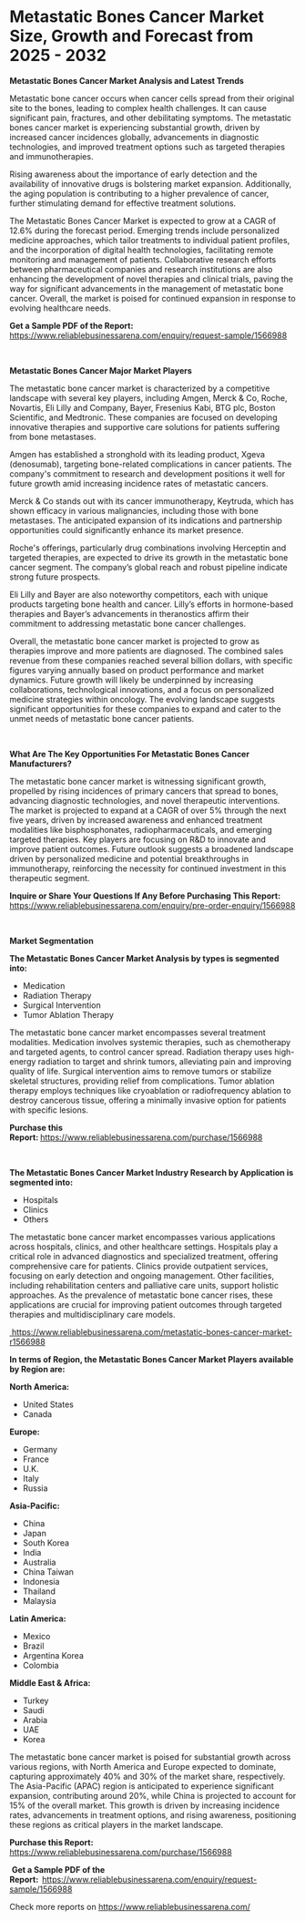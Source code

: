 <p><h1>Metastatic Bones Cancer Market Size, Growth and Forecast from 2025 - 2032</h1></p><p><strong>Metastatic Bones Cancer Market Analysis and Latest Trends</strong></p>
<p><p>Metastatic bone cancer occurs when cancer cells spread from their original site to the bones, leading to complex health challenges. It can cause significant pain, fractures, and other debilitating symptoms. The metastatic bones cancer market is experiencing substantial growth, driven by increased cancer incidences globally, advancements in diagnostic technologies, and improved treatment options such as targeted therapies and immunotherapies. </p><p>Rising awareness about the importance of early detection and the availability of innovative drugs is bolstering market expansion. Additionally, the aging population is contributing to a higher prevalence of cancer, further stimulating demand for effective treatment solutions. </p><p>The Metastatic Bones Cancer Market is expected to grow at a CAGR of 12.6% during the forecast period. Emerging trends include personalized medicine approaches, which tailor treatments to individual patient profiles, and the incorporation of digital health technologies, facilitating remote monitoring and management of patients. Collaborative research efforts between pharmaceutical companies and research institutions are also enhancing the development of novel therapies and clinical trials, paving the way for significant advancements in the management of metastatic bone cancer. Overall, the market is poised for continued expansion in response to evolving healthcare needs.</p></p>
<p><strong>Get a Sample PDF of the Report:&nbsp;</strong> <a href="https://www.reliablebusinessarena.com/enquiry/request-sample/1566988?utm_campaign=3289&utm_medium=2&utm_source=Github&utm_content=ia&utm_term=22032025&utm_id=metastatic-bones-cancer">https://www.reliablebusinessarena.com/enquiry/request-sample/1566988</a></p>
<p>&nbsp;</p>
<p><strong>Metastatic Bones Cancer Major Market Players</strong></p>
<p><p>The metastatic bone cancer market is characterized by a competitive landscape with several key players, including Amgen, Merck & Co, Roche, Novartis, Eli Lilly and Company, Bayer, Fresenius Kabi, BTG plc, Boston Scientific, and Medtronic. These companies are focused on developing innovative therapies and supportive care solutions for patients suffering from bone metastases.</p><p>Amgen has established a stronghold with its leading product, Xgeva (denosumab), targeting bone-related complications in cancer patients. The company's commitment to research and development positions it well for future growth amid increasing incidence rates of metastatic cancers.</p><p>Merck & Co stands out with its cancer immunotherapy, Keytruda, which has shown efficacy in various malignancies, including those with bone metastases. The anticipated expansion of its indications and partnership opportunities could significantly enhance its market presence.</p><p>Roche's offerings, particularly drug combinations involving Herceptin and targeted therapies, are expected to drive its growth in the metastatic bone cancer segment. The company’s global reach and robust pipeline indicate strong future prospects.</p><p>Eli Lilly and Bayer are also noteworthy competitors, each with unique products targeting bone health and cancer. Lilly’s efforts in hormone-based therapies and Bayer’s advancements in theranostics affirm their commitment to addressing metastatic bone cancer challenges.</p><p>Overall, the metastatic bone cancer market is projected to grow as therapies improve and more patients are diagnosed. The combined sales revenue from these companies reached several billion dollars, with specific figures varying annually based on product performance and market dynamics. Future growth will likely be underpinned by increasing collaborations, technological innovations, and a focus on personalized medicine strategies within oncology. The evolving landscape suggests significant opportunities for these companies to expand and cater to the unmet needs of metastatic bone cancer patients.</p></p>
<p>&nbsp;</p>
<p><strong>What Are The Key Opportunities For Metastatic Bones Cancer Manufacturers?</strong></p>
<p><p>The metastatic bone cancer market is witnessing significant growth, propelled by rising incidences of primary cancers that spread to bones, advancing diagnostic technologies, and novel therapeutic interventions. The market is projected to expand at a CAGR of over 5% through the next five years, driven by increased awareness and enhanced treatment modalities like bisphosphonates, radiopharmaceuticals, and emerging targeted therapies. Key players are focusing on R&D to innovate and improve patient outcomes. Future outlook suggests a broadened landscape driven by personalized medicine and potential breakthroughs in immunotherapy, reinforcing the necessity for continued investment in this therapeutic segment.</p></p>
<p><strong>Inquire or Share Your Questions If Any Before Purchasing This Report:</strong> <a href="https://www.reliablebusinessarena.com/enquiry/pre-order-enquiry/1566988?utm_campaign=3289&utm_medium=2&utm_source=Github&utm_content=ia&utm_term=22032025&utm_id=metastatic-bones-cancer">https://www.reliablebusinessarena.com/enquiry/pre-order-enquiry/1566988</a></p>
<p>&nbsp;</p>
<p><strong>Market Segmentation</strong></p>
<p><strong>The Metastatic Bones Cancer Market Analysis by types is segmented into:</strong></p>
<p><ul><li>Medication</li><li>Radiation Therapy</li><li>Surgical Intervention</li><li>Tumor Ablation Therapy</li></ul></p>
<p><p>The metastatic bone cancer market encompasses several treatment modalities. Medication involves systemic therapies, such as chemotherapy and targeted agents, to control cancer spread. Radiation therapy uses high-energy radiation to target and shrink tumors, alleviating pain and improving quality of life. Surgical intervention aims to remove tumors or stabilize skeletal structures, providing relief from complications. Tumor ablation therapy employs techniques like cryoablation or radiofrequency ablation to destroy cancerous tissue, offering a minimally invasive option for patients with specific lesions.</p></p>
<p><strong>Purchase this Report:&nbsp;</strong><a href="https://www.reliablebusinessarena.com/purchase/1566988?utm_campaign=3289&utm_medium=2&utm_source=Github&utm_content=ia&utm_term=22032025&utm_id=metastatic-bones-cancer">https://www.reliablebusinessarena.com/purchase/1566988</a></p>
<p>&nbsp;</p>
<p><strong>The Metastatic Bones Cancer Market Industry Research by Application is segmented into:</strong></p>
<p><ul><li>Hospitals</li><li>Clinics</li><li>Others</li></ul></p>
<p><p>The metastatic bone cancer market encompasses various applications across hospitals, clinics, and other healthcare settings. Hospitals play a critical role in advanced diagnostics and specialized treatment, offering comprehensive care for patients. Clinics provide outpatient services, focusing on early detection and ongoing management. Other facilities, including rehabilitation centers and palliative care units, support holistic approaches. As the prevalence of metastatic bone cancer rises, these applications are crucial for improving patient outcomes through targeted therapies and multidisciplinary care models.</p></p>
<p><a href="https://www.reliablebusinessarena.com/metastatic-bones-cancer-market-r1566988?utm_campaign=3289&utm_medium=2&utm_source=Github&utm_content=ia&utm_term=22032025&utm_id=metastatic-bones-cancer">&nbsp;https://www.reliablebusinessarena.com/metastatic-bones-cancer-market-r1566988</a></p>
<p><strong>In terms of Region, the Metastatic Bones Cancer Market Players available by Region are:</strong></p>
<p>
    <p> <strong> North America: </strong>
        <ul>
            <li>United States</li>
            <li>Canada</li>
        </ul>
        </p> 
    <p> <strong> Europe: </strong>
        <ul>
            <li>Germany</li>
            <li>France</li>
            <li>U.K.</li>
            <li>Italy</li>
            <li>Russia</li>
        </ul>
        </p> 
    <p> <strong> Asia-Pacific: </strong>
        <ul>
            <li>China</li>
            <li>Japan</li>
            <li>South Korea</li>
            <li>India</li>
            <li>Australia</li>
            <li>China Taiwan</li>
            <li>Indonesia</li>
            <li>Thailand</li>
            <li>Malaysia</li>
        </ul>
        </p> 
    <p> <strong> Latin America: </strong>
        <ul>
            <li>Mexico</li>
            <li>Brazil</li>
            <li>Argentina Korea</li>
            <li>Colombia</li>
        </ul>
        </p> 
    <p> <strong> Middle East & Africa: </strong>
        <ul>
            <li>Turkey</li>
            <li>Saudi</li>
            <li>Arabia</li>
            <li>UAE</li>
            <li>Korea</li>
        </ul>
    </p>
    </p>
<p><p>The metastatic bone cancer market is poised for substantial growth across various regions, with North America and Europe expected to dominate, capturing approximately 40% and 30% of the market share, respectively. The Asia-Pacific (APAC) region is anticipated to experience significant expansion, contributing around 20%, while China is projected to account for 15% of the overall market. This growth is driven by increasing incidence rates, advancements in treatment options, and rising awareness, positioning these regions as critical players in the market landscape.</p></p>
<p><strong>Purchase this Report: </strong><a href="https://www.reliablebusinessarena.com/purchase/1566988?utm_campaign=3289&utm_medium=2&utm_source=Github&utm_content=ia&utm_term=22032025&utm_id=metastatic-bones-cancer">https://www.reliablebusinessarena.com/purchase/1566988</a></p>
<p>&nbsp;<strong>Get a Sample PDF of the Report:&nbsp;&nbsp;</strong><a href="https://www.reliablebusinessarena.com/enquiry/request-sample/1566988?utm_campaign=3289&utm_medium=2&utm_source=Github&utm_content=ia&utm_term=22032025&utm_id=metastatic-bones-cancer">https://www.reliablebusinessarena.com/enquiry/request-sample/1566988</a></p>
<p><strong></strong></p>
<p>Check more reports on <a href="https://www.reliablebusinessarena.com/?utm_campaign=3289&utm_medium=2&utm_source=Github&utm_content=ia&utm_term=22032025&utm_id=metastatic-bones-cancer">https://www.reliablebusinessarena.com/</a></p>